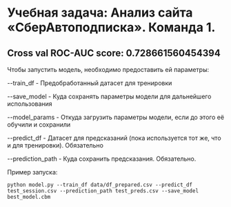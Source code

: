 # Учебная задача: Анализ сайта «СберАвтоподписка». Команда 1.

## Cross val ROC-AUC score: 0.728661560454394

Чтобы запустить модель, необходимо предоставить ей параметры:

--train_df - Предобработанный датасет для тренировки

--save_model - Куда сохранять параметры модели для дальнейшего использования

--model_params - Откуда загрузить параметры модели, если до этого её обучили и сохранили

--predict_df - Датасет для предсказаний (пока используется тот же, что и для тренировки). Обязательно

--prediction_path - Куда сохранить предсказания. Обязательно.

Пример запуска:
```
python model.py --train_df data/df_prepared.csv --predict_df test_session.csv --prediction_path test_preds.csv --save_model best_model.cbm
```
